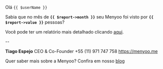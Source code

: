 Olá `{{ $userName }}`

Sabia que no mês de **`{{ $report->month }}`** seu Menyoo foi visto por **`{{ $report->value }}`** pessoas?

Você pode ter um relatório mais detalhado clicando [aqui](https://app.menyoo.com/establishment/ID/upgrade/?utm_source=email&utm_medium=upgrade_link&utm_campaign=plan_upgrade_single_report).

--

**Tiago Espejo**
CEO & Co-Founder
+55 (11) 971 747 758
https://menyoo.me

Quer saber mais sobre a Menyoo? Confira em nosso [blog](https://blog.menyoo.me/?utm_source=email&utm_medium=footer_link&utm_campaign=plan_upgrade_single_report)
